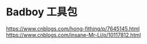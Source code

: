 # Badboy 工具包
https://www.cnblogs.com/hong-fithing/p/7645145.html
https://www.cnblogs.com/insane-Mr-Li/p/10117812.html

